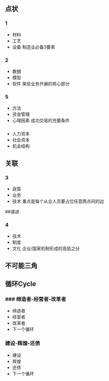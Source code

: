 ## 点状
### 1
 - 材料
 - 工艺
 - 设备
制造业必备3要素

### 2
 - 数据
 - 模型
 - 软件
某些业务开展的核心部分

### 5
 - 方法
 - 资金管理
 - 心理因素
成功交易的充要条件

### 
 - 人力资本
 - 社会资本
 - 机会结构


## 关联
### 3
 - 政策
 - 业务
 - 技术
重点是每个从业人员要占位任意两点间的边

##递进
### 4
 - 技术
 - 制度
 - 文化
企业/国家机制形成的高低之分


## 不可能三角
###

###

## 循环Cycle

### ### 缔造者-经营者-改革者
 - 缔造者
 - 经营者
 - 改革者
 - 下一个循环
### 建设-辉煌-还债
 - 建设
 - 辉煌
 - 还债
 - 下一个循环
